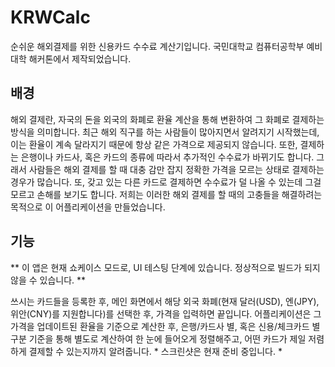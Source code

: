 # KRWCalc
순쉬운 해외결제를 위한 신용카드 수수료 계산기입니다. 국민대학교 컴퓨터공학부 예비대학 해커톤에서 제작되었습니다.
## 배경
해외 결제란, 자국의 돈을 외국의 화폐로 환율 계산을 통해 변환하여 그 화폐로 결제하는 방식을 의미합니다. 최근 해외 직구를 하는 사람들이 많아지면서 알려지기 시작했는데, 이는 환율이 계속 달라지기 때문에 항상 같은 가격으로 제공되지 않습니다. 또한, 결제하는 은행이나 카드사, 혹은 카드의 종류에 따라서 추가적인 수수료가 바뀌기도 합니다. 그래서 사람들은 해외 결제를 할 때 대충 감만 잡지 정확한 가격을 모르는 상태로 결제하는 경우가 많습니다. 또, 갖고 있는 다른 카드로 결제하면 수수료가 덜 나올 수 있는데 그걸 모르고 손해를 보기도 합니다. 저희는 이러한 해외 결제를 할 때의 고충들을 해결하려는 목적으로 이 어플리케이션을 만들었습니다.

## 기능
** 이 앱은 현재 쇼케이스 모드로, UI 테스팅 단계에 있습니다. 정상적으로 빌드가 되지 않을 수 있습니다. **

쓰시는 카드들을 등록한 후, 메인 화면에서 해당 외국 화폐(현재 달러(USD), 엔(JPY), 위안(CNY)를 지원합니다)를 선택한 후, 가격을 입력하면 끝입니다. 어플리케이션은 그 가격을 업데이트된 환율을 기준으로 계산한 후, 은행/카드사 별, 혹은 신용/체크카드 별 구분 기준을 통해 별도로 계산하여 한 눈에 들어오게 정렬해주고, 어떤 카드가 제일 저렴하게 결제할 수 있는지까지 알려줍니다. * 스크린샷은 현재 준비 중입니다. *
